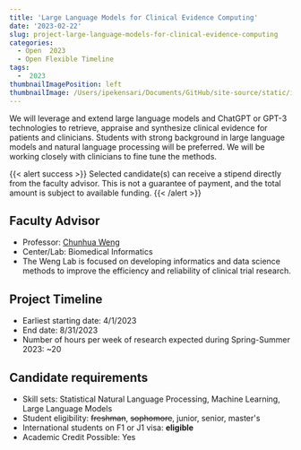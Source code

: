 ```yaml
---
title: 'Large Language Models for Clinical Evidence Computing'
date: '2023-02-22'
slug: project-large-language-models-for-clinical-evidence-computing
categories:
  - Open  2023 
  - Open Flexible Timeline
tags:
  -  2023
thumbnailImagePosition: left
thumbnailImage: /Users/ipekensari/Documents/GitHub/site-source/static/img/construction.png
---
```

We will leverage and extend large language models and ChatGPT or GPT-3 technologies to retrieve, appraise and synthesize clinical evidence for patients and clinicians.  Students with strong background in large language models and natural language processing will be preferred. We will be working closely with clinicians to fine tune the methods. 

<!--more-->

{{< alert success >}}
Selected candidate(s) can receive a stipend directly from the faculty advisor. This is not a guarantee of payment, and the total amount is subject to available funding.
{{< /alert >}}

## Faculty Advisor
+ Professor: [Chunhua Weng](https://people.dbmi.columbia.edu/~chw7007/)
+ Center/Lab: Biomedical Informatics
+ The Weng Lab is focused on developing informatics and data science methods to improve the efficiency and reliability of clinical trial research.

## Project Timeline
+ Earliest starting date: 4/1/2023
+ End date: 8/31/2023
+ Number of hours per week of research expected during Spring-Summer 2023: ~20

## Candidate requirements
+ Skill sets: Statistical Natural Language Processing, Machine Learning, Large Language Models
+ Student eligibility: ~~freshman~~, ~~sophomore~~, junior, senior, master's
+ International students on F1 or J1 visa: **eligible**
+ Academic Credit Possible: Yes

